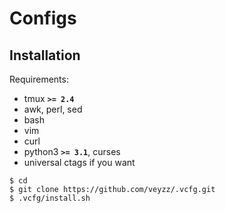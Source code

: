 Configs
=====

Installation
------------
Requirements:

  - tmux **`>= 2.4`**
  - awk, perl, sed
  - bash
  - vim
  - curl
  - python3 **`>= 3.1`**, curses
  - universal ctags if you want

```
$ cd
$ git clone https://github.com/veyzz/.vcfg.git
$ .vcfg/install.sh
```

